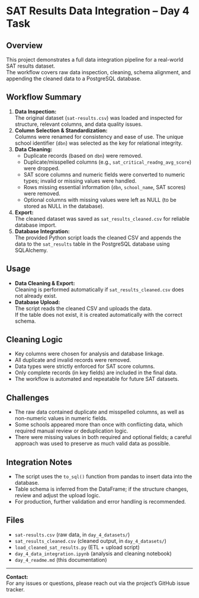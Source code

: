 # SAT Results Data Integration – Day 4 Task

## Overview

This project demonstrates a full data integration pipeline for a real-world SAT results dataset.  
The workflow covers raw data inspection, cleaning, schema alignment, and appending the cleaned data to a PostgreSQL database.

## Workflow Summary

1. **Data Inspection:**  
   The original dataset (`sat-results.csv`) was loaded and inspected for structure, relevant columns, and data quality issues.
2. **Column Selection & Standardization:**  
   Columns were renamed for consistency and ease of use. The unique school identifier (`dbn`) was selected as the key for relational integrity.
3. **Data Cleaning:**  
   - Duplicate records (based on `dbn`) were removed.
   - Duplicate/misspelled columns (e.g., `sat_critical_readng_avg_score`) were dropped.
   - SAT score columns and numeric fields were converted to numeric types; invalid or missing values were handled.
   - Rows missing essential information (`dbn`, `school_name`, SAT scores) were removed.
   - Optional columns with missing values were left as NULL (to be stored as NULL in the database).
4. **Export:**  
   The cleaned dataset was saved as `sat_results_cleaned.csv` for reliable database import.
5. **Database Integration:**  
   The provided Python script loads the cleaned CSV and appends the data to the `sat_results` table in the PostgreSQL database using SQLAlchemy.

## Usage

- **Data Cleaning & Export:**  
  Cleaning is performed automatically if `sat_results_cleaned.csv` does not already exist.  
- **Database Upload:**  
  The script reads the cleaned CSV and uploads the data.  
  If the table does not exist, it is created automatically with the correct schema.

## Cleaning Logic

- Key columns were chosen for analysis and database linkage.
- All duplicate and invalid records were removed.
- Data types were strictly enforced for SAT score columns.
- Only complete records (in key fields) are included in the final data.
- The workflow is automated and repeatable for future SAT datasets.

## Challenges

- The raw data contained duplicate and misspelled columns, as well as non-numeric values in numeric fields.
- Some schools appeared more than once with conflicting data, which required manual review or deduplication logic.
- There were missing values in both required and optional fields; a careful approach was used to preserve as much valid data as possible.

## Integration Notes

- The script uses the `to_sql()` function from pandas to insert data into the database.
- Table schema is inferred from the DataFrame; if the structure changes, review and adjust the upload logic.
- For production, further validation and error handling is recommended.

## Files

- `sat-results.csv` (raw data, in `day_4_datasets/`)
- `sat_results_cleaned.csv` (cleaned output, in `day_4_datasets/`)
- `load_cleaned_sat_results.py` (ETL + upload script)
- `day_4_data_integration.ipynb` (analysis and cleaning notebook)
- `day_4_readme.md` (this documentation)

---

**Contact:**  
For any issues or questions, please reach out via the project’s GitHub issue tracker.
